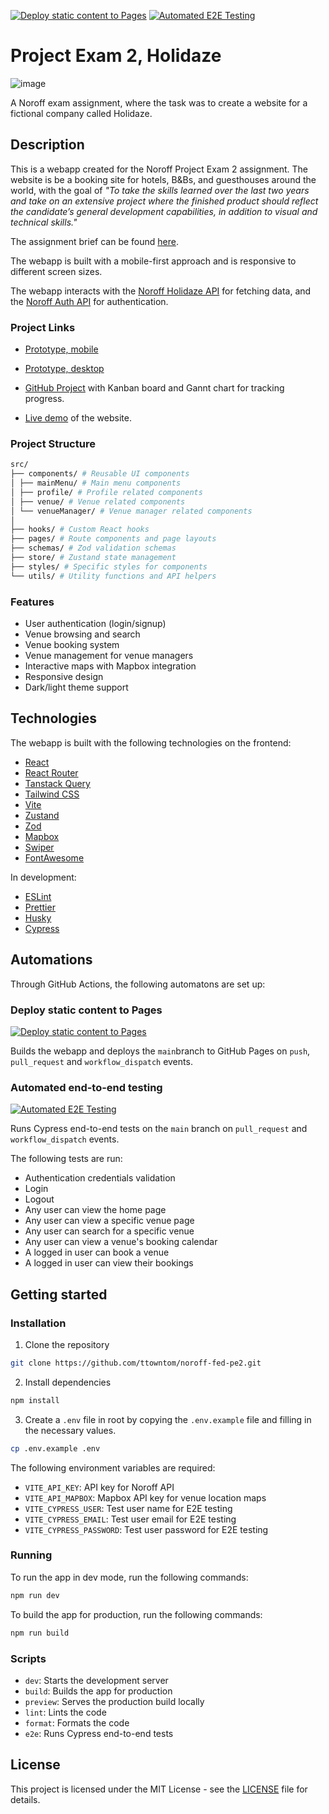 [![Deploy static content to Pages](https://github.com/ttowntom/noroff-fed-pe2/actions/workflows/deploy.yml/badge.svg)](https://github.com/ttowntom/noroff-fed-pe2/actions/workflows/deploy.yml) [![Automated E2E Testing](https://github.com/ttowntom/noroff-fed-pe2/actions/workflows/test-e2e.yml/badge.svg)](https://github.com/ttowntom/noroff-fed-pe2/actions/workflows/test-e2e.yml)

# Project Exam 2, Holidaze

![image](https://i.ibb.co/0jK73QqT/Woodland-Haven-Holidaze-02-13-2025-09-50-AM.png)

A Noroff exam assignment, where the task was to create a website for a fictional company called Holidaze.

## Description

This is a webapp created for the Noroff Project Exam 2 assignment. The website is be a booking site for hotels, B&Bs, and guesthouses around the world, with the goal of _"To take the skills learned over the last two years and take on an extensive project where the finished product should reflect the candidate’s general development capabilities, in addition to visual and technical skills."_

The assignment brief can be found [here](https://content.noroff.dev//project-exam-2/brief.html).

The webapp is built with a mobile-first approach and is responsive to different screen sizes.

The webapp interacts with the [Noroff Holidaze API](https://docs.noroff.dev/docs/v2/holidaze/bookings) for fetching data, and the [Noroff Auth API](https://docs.noroff.dev/docs/v2/authentication) for authentication.

### Project Links

- [Prototype, mobile](https://www.figma.com/proto/RiouEZI772w0Mb69OO967Z/Holidaze?node-id=9202-2&p=f&viewport=-5509%2C-961%2C0.32&t=6vCZxkXdRBbPfMla-0&scaling=min-zoom&content-scaling=fixed&starting-point-node-id=9204%3A13825&show-proto-sidebar=1)

- [Prototype, desktop](https://www.figma.com/proto/RiouEZI772w0Mb69OO967Z/Holidaze?node-id=9202-2&p=f&viewport=-5509%2C-961%2C0.32&t=6vCZxkXdRBbPfMla-0&scaling=min-zoom&content-scaling=fixed&starting-point-node-id=9204%3A13824&show-proto-sidebar=1)

- [GitHub Project](https://github.com/users/ttowntom/projects/4) with Kanban board and Gannt chart for tracking progress.

- [Live demo](https://ttowntom.github.io/noroff-fed-pe2/) of the website.

### Project Structure

```bash
src/
├── components/ # Reusable UI components
│ ├── mainMenu/ # Main menu components
│ ├── profile/ # Profile related components
│ ├── venue/ # Venue related components
│ └── venueManager/ # Venue manager related components
│
├── hooks/ # Custom React hooks
├── pages/ # Route components and page layouts
├── schemas/ # Zod validation schemas
├── store/ # Zustand state management
├── styles/ # Specific styles for components
└── utils/ # Utility functions and API helpers
```

### Features

- User authentication (login/signup)
- Venue browsing and search
- Venue booking system
- Venue management for venue managers
- Interactive maps with Mapbox integration
- Responsive design
- Dark/light theme support

## Technologies

The webapp is built with the following technologies on the frontend:

- [React](https://reactjs.org/)
- [React Router](https://reactrouter.com/)
- [Tanstack Query](https://react-query.tanstack.com/)
- [Tailwind CSS](https://tailwindcss.com/)
- [Vite](https://vitejs.dev/)
- [Zustand](https://zustand.surge.sh/)
- [Zod](https://zod.dev/)
- [Mapbox](https://www.mapbox.com/)
- [Swiper](https://swiperjs.com/)
- [FontAwesome](https://fontawesome.com/)

In development:

- [ESLint](https://eslint.org/)
- [Prettier](https://prettier.io/)
- [Husky](https://typicode.github.io/husky/#/)
- [Cypress](https://www.cypress.io/)

## Automations

Through GitHub Actions, the following automatons are set up:

### Deploy static content to Pages

[![Deploy static content to Pages](https://github.com/ttowntom/noroff-fed-pe2/actions/workflows/deploy.yml/badge.svg)](https://github.com/ttowntom/noroff-fed-pe2/actions/workflows/deploy.yml)

Builds the webapp and deploys the `main`branch to GitHub Pages on `push`, `pull_request` and `workflow_dispatch` events.

### Automated end-to-end testing

[![Automated E2E Testing](https://github.com/ttowntom/noroff-fed-pe2/actions/workflows/test-e2e.yml/badge.svg)](https://github.com/ttowntom/noroff-fed-pe2/actions/workflows/test-e2e.yml)

Runs Cypress end-to-end tests on the `main` branch on `pull_request` and `workflow_dispatch` events.

The following tests are run:

- Authentication credentials validation
- Login
- Logout
- Any user can view the home page
- Any user can view a specific venue page
- Any user can search for a specific venue
- Any user can view a venue's booking calendar
- A logged in user can book a venue
- A logged in user can view their bookings

## Getting started

### Installation

1. Clone the repository

```bash
git clone https://github.com/ttowntom/noroff-fed-pe2.git
```

2. Install dependencies

```bash
npm install
```

3. Create a `.env` file in root by copying the `.env.example` file and filling in the necessary values.

```bash
cp .env.example .env
```

The following environment variables are required:

- `VITE_API_KEY`: API key for Noroff API
- `VITE_API_MAPBOX`: Mapbox API key for venue location maps
- `VITE_CYPRESS_USER`: Test user name for E2E testing
- `VITE_CYPRESS_EMAIL`: Test user email for E2E testing
- `VITE_CYPRESS_PASSWORD`: Test user password for E2E testing

### Running

To run the app in dev mode, run the following commands:

```bash
npm run dev
```

To build the app for production, run the following commands:

```bash
npm run build
```

### Scripts

- `dev`: Starts the development server
- `build`: Builds the app for production
- `preview`: Serves the production build locally
- `lint`: Lints the code
- `format`: Formats the code
- `e2e`: Runs Cypress end-to-end tests

## License

This project is licensed under the MIT License - see the [LICENSE](https://opensource.org/licenses/MIT) file for details.
